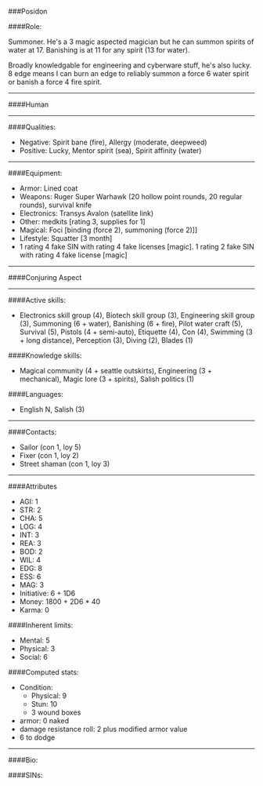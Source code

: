 ###Posidon

####Role:

Summoner. He's a 3 magic aspected magician but he can summon spirits of water at 17. Banishing is at 11 for any spirit (13 for water). 

Broadly knowledgable for engineering and cyberware stuff, he's also lucky. 8 edge means I can burn an edge to reliably summon a force 6 water spirit or banish a force 4 fire spirit.

____
####Human
____
####Qualities:

- Negative: Spirit bane (fire), Allergy (moderate, deepweed)
- Positive: Lucky, Mentor spirit (sea), Spirit affinity (water)

____
####Equipment:

- Armor: Lined coat
- Weapons: Ruger Super Warhawk (20 hollow point rounds, 20 regular rounds), survival knife
- Electronics: Transys Avalon (satellite link)
- Other: medkits [rating 3, supplies for 1]
- Magical: Foci [binding (force 2), summoning (force 2)]]
- Lifestyle: Squatter [3 month]
- 1 rating 4 fake SIN with rating 4 fake licenses [magic]. 1 rating 2 fake SIN with rating 4 fake license [magic]

____
####Conjuring Aspect

____
####Active skills:

- Electronics skill group (4), Biotech skill group (3), Engineering skill group (3), Summoning (6 + water), Banishing (6 + fire), Pilot water craft (5), Survival (5), Pistols (4 + semi-auto), Etiquette (4), Con (4), Swimming (3 + long distance), Perception (3), Diving (2), Blades (1)

####Knowledge skills:

- Magical community (4 + seattle outskirts), Engineering (3 + mechanical), Magic lore (3 + spirits), Salish politics (1)

####Languages:

- English N, Salish (3)

____
####Contacts:

- Sailor (con 1, loy 5)
- Fixer (con 1, loy 2)
- Street shaman (con 1, loy 3)

____
####Attributes

- AGI: 1
- STR: 2
- CHA: 5
- LOG: 4
- INT: 3
- REA: 3
- BOD: 2
- WIL: 4
- EDG: 8
- ESS: 6
- MAG: 3
- Initiative: 6 + 1D6
- Money: 1800 + 2D6 * 40
- Karma: 0

####Inherent limits:

- Mental: 5
- Physical: 3
- Social: 6

####Computed stats:

- Condition:
	- Physical: 9
	- Stun: 10
	- 3 wound boxes
- armor: 0 naked
- damage resistance roll: 2 plus modified armor value
- 6 to dodge

____
####Bio:


####SINs:
